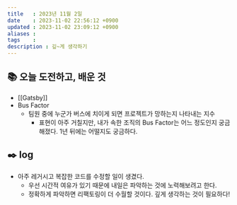 ```yaml
---
title   : 2023년 11월 2일 
date    : 2023-11-02 22:56:12 +0900
updated : 2023-11-02 23:09:12 +0900
aliases : 
tags    : 
description : 깊~게 생각하기 
---
```

## 📚 오늘 도전하고, 배운 것
- [[Gatsby]]
- Bus Factor
  - 팀원 중에 누군가 버스에 치이게 되면 프로젝트가 망하는지 나타내는 지수
	- 표현이 아주 거칠지만, 내가 속한 조직의 Bus Factor는 어느 정도인지 궁금해졌다. 1년 뒤에는 어떨지도 궁금하다. 

## ✒️ log 
- 아주 레거시고 복잡한 코드를 수정할 일이 생겼다.
  - 우선 시간적 여유가 있기 때문에 내일은 파악하는 것에 노력해보려고 한다. 
  - 정확하게 파악하면 리팩토링이 더 수월할 것이다. 깊게 생각하는 것이 필요하다! 
